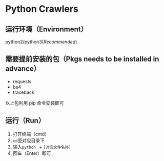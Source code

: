 # Python Crawlers

## 运行环境（Environment）
python2/python3(*Recommended*)

## 需要提前安装的包（Pkgs needs to be installed in advance）
- requests
- bs4
- traceback

以上包利用 pip 命令安装即可

## 运行（Run）
1. 打开终端（cmd）
2. `cd`至对应目录下
3. 输入`python ` + `[对应文件名称]`
4. 回车（Enter）即可
